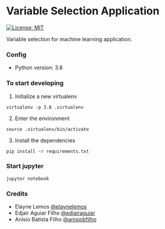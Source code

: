 # Variable Selection Application
[![License: MIT](https://img.shields.io/badge/License-MIT-blue.svg)](https://github.com/elaynelemos/ml-variable-selection/blob/main/LICENSE)

Variable selection for machine learning application.


### Config
- Python version: 3.8

### To start developing
1. Initialize a new virtualenv
```shell-session
virtualenv -p 3.8 .virtualenv
```
2. Enter the environment
```shell-session
source .virtualenv/bin/activate
```
3. Install the dependencies
```shell-session
pip install -r requirements.txt
```

### Start jupyter
```shell-session
jupyter notebook
```

### Credits
- Elayne Lemos [@elaynelemos](https://github.com/elaynelemos)
- Edjair Aguiar Filho [@edjairaguiar](https://github.com/edjairaguiar)
- Anísio Batista Filho [@anisiobfilho](https://github.com/anisiobfilho)
